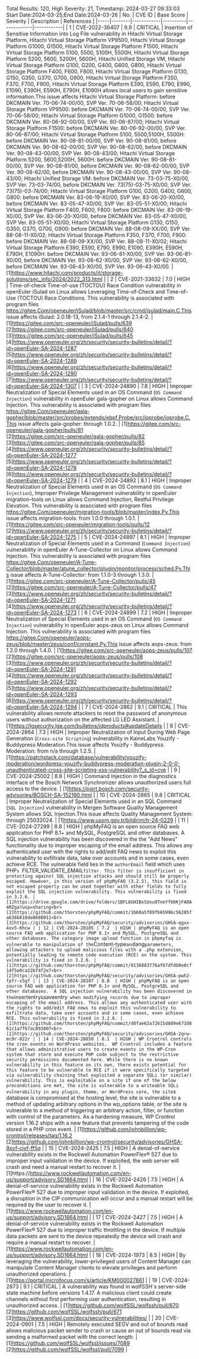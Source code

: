 Total Results: 120, High Severity: 21, Timestamp: 2024-03-27 09:33:03
Start Date:2024-03-25;End Date:2024-03-26
| No. | CVE ID | Base Score | Severity | Description | References |
|-----|--------|------------|----------|-------------|------------|
| 1 | CVE-2022-36407 | 9.9  | CRITICAL | Insertion of Sensitive Information into Log File vulnerability in Hitachi Virtual Storage Platform, Hitachi Virtual Storage Platform VP9500, Hitachi Virtual Storage Platform G1000, G1500, Hitachi Virtual Storage Platform F1500, Hitachi Virtual Storage Platform 5100, 5500, 5100H, 5500H, Hitachi Virtual Storage Platform 5200, 5600, 5200H, 5600H, Hitachi Unified Storage VM, Hitachi Virtual Storage Platform G100, G200, G400, G600, G800, Hitachi Virtual Storage Platform F400, F600, F800, Hitachi Virtual Storage Platform G130, G150, G350, G370, G700, G900, Hitachi Virtual Storage Platform F350, F370, F700, F900, Hitachi Virtual Storage Platform E390, E590, E790, E990, E1090, E390H, E590H, E790H, E1090H allows local users to gain sensitive information.This issue affects Hitachi Virtual Storage Platform: before DKCMAIN Ver. 70-06-74-00/00, SVP Ver. 70-06-58/00; Hitachi Virtual Storage Platform VP9500: before DKCMAIN Ver. 70-06-74-00/00, SVP Ver. 70-06-58/00; Hitachi Virtual Storage Platform G1000, G1500: before DKCMAIN Ver. 80-06-92-00/00, SVP Ver. 80-06-87/00; Hitachi Virtual Storage Platform F1500: before DKCMAIN Ver. 80-06-92-00/00, SVP Ver. 80-06-87/00; Hitachi Virtual Storage Platform 5100, 5500,5100H, 5500H: before DKCMAIN Ver. 90-08-81-00/00, SVP Ver. 90-08-81/00, before DKCMAIN Ver. 90-08-62-00/00, SVP Ver. 90-08-62/00, before DKCMAIN Ver. 90-08-43-00/00, SVP Ver. 90-08-43/00; Hitachi Virtual Storage Platform 5200, 5600,5200H, 5600H: before DKCMAIN Ver. 90-08-81-00/00, SVP Ver. 90-08-81/00, before DKCMAIN Ver. 90-08-62-00/00, SVP Ver. 90-08-62/00, before DKCMAIN Ver. 90-08-43-00/00, SVP Ver. 90-08-43/00; Hitachi Unified Storage VM: before DKCMAIN Ver. 73-03-75-X0/00, SVP Ver. 73-03-74/00, before DKCMAIN Ver. 73(75)-03-75-X0/00, SVP Ver. 73(75)-03-74/00; Hitachi Virtual Storage Platform G100, G200, G400, G600, G800: before DKCMAIN Ver. 83-06-19-X0/00, SVP Ver. 83-06-20-X0/00, before DKCMAIN Ver. 83-05-47-X0/00, SVP Ver. 83-05-51-X0/00; Hitachi Virtual Storage Platform F400, F600, F800: before DKCMAIN Ver. 83-06-19-X0/00, SVP Ver. 83-06-20-X0/00, before DKCMAIN Ver. 83-05-47-X0/00, SVP Ver. 83-05-51-X0/00; Hitachi Virtual Storage Platform G130, G150, G350, G370, G700, G900: before DKCMAIN Ver. 88-08-09-XX/00, SVP Ver. 88-08-11-X0/02; Hitachi Virtual Storage Platform F350, F370, F700, F900: before DKCMAIN Ver. 88-08-09-XX/00, SVP Ver. 88-08-11-X0/02; Hitachi Virtual Storage Platform E390, E590, E790, E990, E1090, E390H, E590H, E790H, E1090H: before DKCMAIN Ver. 93-06-81-X0/00, SVP Ver. 93-06-81-X0/00, before DKCMAIN Ver. 93-06-62-X0/00, SVP Ver. 93-06-62-X0/00, before DKCMAIN Ver. 93-06-43-X0/00, SVP Ver. 93-06-43-X0/00. | [1]https://www.hitachi.com/products/it/storage-solutions/sec_info/2024/2022_313.html |
| 2 | CVE-2021-33632 | 7.0  | HIGH | Time-of-check Time-of-use (TOCTOU) Race Condition vulnerability in openEuler iSulad on Linux allows Leveraging Time-of-Check and Time-of-Use (TOCTOU) Race Conditions. This vulnerability is associated with program files https://gitee.Com/openeuler/iSulad/blob/master/src/cmd/isulad/main.C.This issue affects iSulad: 2.0.18-13, from 2.1.4-1 through 2.1.4-2. | [1]https://gitee.com/src-openeuler/iSulad/pulls/639<br>[2]https://gitee.com/src-openeuler/iSulad/pulls/640<br>[3]https://gitee.com/src-openeuler/iSulad/pulls/645<br>[4]https://www.openeuler.org/zh/security/security-bulletins/detail/?id=openEuler-SA-2024-1287<br>[5]https://www.openeuler.org/zh/security/security-bulletins/detail/?id=openEuler-SA-2024-1289<br>[6]https://www.openeuler.org/zh/security/security-bulletins/detail/?id=openEuler-SA-2024-1290<br>[7]https://www.openeuler.org/zh/security/security-bulletins/detail/?id=openEuler-SA-2024-1307 |
| 3 | CVE-2024-24890 | 7.8  | HIGH | Improper Neutralization of Special Elements used in an OS Command (`OS Command Injection`) vulnerability in openEuler gala-gopher on Linux allows Command Injection. This vulnerability is associated with program files https://gitee.Com/openeuler/gala-gopher/blob/master/src/probes/extends/ebpf.Probe/src/ioprobe/ioprobe.C.This issue affects gala-gopher: through 1.0.2. | [1]https://gitee.com/src-openeuler/gala-gopher/pulls/81<br>[2]https://gitee.com/src-openeuler/gala-gopher/pulls/82<br>[3]https://gitee.com/src-openeuler/gala-gopher/pulls/85<br>[4]https://www.openeuler.org/zh/security/security-bulletins/detail/?id=openEuler-SA-2024-1277<br>[5]https://www.openeuler.org/zh/security/security-bulletins/detail/?id=openEuler-SA-2024-1278<br>[6]https://www.openeuler.org/zh/security/security-bulletins/detail/?id=openEuler-SA-2024-1279 |
| 4 | CVE-2024-24892 | 8.1  | HIGH | Improper Neutralization of Special Elements used in an OS Command (`OS Command Injection`), Improper Privilege Management vulnerability in openEuler migration-tools on Linux allows Command Injection, Restful Privilege Elevation. This vulnerability is associated with program files https://gitee.Com/openeuler/migration-tools/blob/master/index.Py.This issue affects migration-tools: from 1.0.0 through 1.0.1. | [1]https://gitee.com/src-openeuler/migration-tools/pulls/12<br>[2]https://www.openeuler.org/zh/security/security-bulletins/detail/?id=openEuler-SA-2024-1275 |
| 5 | CVE-2024-24897 | 8.1  | HIGH | Improper Neutralization of Special Elements used in a Command (`Command Injection`) vulnerability in openEuler A-Tune-Collector on Linux allows Command Injection. This vulnerability is associated with program files https://gitee.Com/openeuler/A-Tune-Collector/blob/master/atune_collector/plugin/monitor/process/sched.Py.This issue affects A-Tune-Collector: from 1.1.0-3 through 1.3.0. | [1]https://gitee.com/src-openeuler/A-Tune-Collector/pulls/45<br>[2]https://gitee.com/src-openeuler/A-Tune-Collector/pulls/47<br>[3]https://www.openeuler.org/zh/security/security-bulletins/detail/?id=openEuler-SA-2024-1271<br>[4]https://www.openeuler.org/zh/security/security-bulletins/detail/?id=openEuler-SA-2024-1273 |
| 6 | CVE-2024-24899 | 7.2  | HIGH | Improper Neutralization of Special Elements used in an OS Command (`OS Command Injection`) vulnerability in openEuler aops-zeus on Linux allows Command Injection. This vulnerability is associated with program files https://gitee.Com/openeuler/aops-zeus/blob/master/zeus/conf/constant.Py.This issue affects aops-zeus: from 1.2.0 through 1.4.0. | [1]https://gitee.com/src-openeuler/aops-zeus/pulls/107<br>[2]https://gitee.com/src-openeuler/aops-zeus/pulls/108<br>[3]https://www.openeuler.org/zh/security/security-bulletins/detail/?id=openEuler-SA-2024-1291<br>[4]https://www.openeuler.org/zh/security/security-bulletins/detail/?id=openEuler-SA-2024-1292<br>[5]https://www.openeuler.org/zh/security/security-bulletins/detail/?id=openEuler-SA-2024-1293<br>[6]https://www.openeuler.org/zh/security/security-bulletins/detail/?id=openEuler-SA-2024-1294 |
| 7 | CVE-2024-2862 | 9.1  | CRITICAL | This vulnerability allows remote attackers to reset the password of anonymous users without authorization on the affected LG LED Assistant. | [1]https://lgsecurity.lge.com/bulletins/idproducts#updateDetails |
| 8 | CVE-2024-2864 | 7.3  | HIGH | Improper Neutralization of Input During Web Page Generation (`Cross-site Scripting`) vulnerability in KaineLabs Youzify - Buddypress Moderation.This issue affects Youzify - Buddypress Moderation: from n/a through 1.2.5. | [1]https://patchstack.com/database/vulnerability/youzify-moderation/wordpress-youzify-buddypress-moderation-plugin-2-0-0-unauthenticated-cross-site-scripting-xss-vulnerability?_s_id=cve |
| 9 | CVE-2024-25002 | 8.8  | HIGH | Command Injection in the diagnostics interface of the Bosch Network Synchronizer allows unauthorized users full access to the device. | [1]https://psirt.bosch.com/security-advisories/BOSCH-SA-152190.html |
| 10 | CVE-2024-2865 | 9.8  | CRITICAL | Improper Neutralization of Special Elements used in an SQL Command (`SQL Injection`) vulnerability in Mergen Software Quality Management System allows SQL Injection.This issue affects Quality Management System: through 25032024. | [1]https://www.usom.gov.tr/bildirim/tr-24-0229 |
| 11 | CVE-2024-27299 | 8.8  | HIGH | phpMyFAQ is an open source FAQ web application for PHP 8.1+ and MySQL, PostgreSQL and other databases. A SQL injection vulnerability has been discovered in the the "Add News" functionality due to improper escaping of the email address. This allows any authenticated user with the rights to add/edit FAQ news to exploit this vulnerability to exfiltrate data, take over accounts and in some cases, even achieve RCE. The vulnerable field lies in the  `authorEmail` field which uses PHP`s `FILTER_VALIDATE_EMAIL` filter. This filter is insufficient in protecting against SQL injection attacks and should still be properly escaped. However, in this version of phpMyFAQ (3.2.5), this field is not escaped properly can be used together with other fields to fully exploit the SQL injection vulnerability. This vulnerability is fixed in 3.2.6. | [1]https://drive.google.com/drive/folders/1BFL8GHIBxSUxu0TneYf66KjFA0A4RZga?usp=sharing<br>[2]https://github.com/thorsten/phpMyFAQ/commit/1b68a5f89fb65996c56285fa636b818de8608011<br>[3]https://github.com/thorsten/phpMyFAQ/security/advisories/GHSA-qgxx-4xv5-6hcw |
| 12 | CVE-2024-28105 | 7.2  | HIGH | phpMyFAQ is an open source FAQ web application for PHP 8.1+ and MySQL, PostgreSQL and other databases. The category image upload function in phpmyfaq is vulnerable to manipulation of the `Content-type` and `lang` parameters, allowing attackers to upload malicious files with a .php extension, potentially leading to remote code execution (RCE) on the system. This vulnerability is fixed in 3.2.6. | [1]https://github.com/thorsten/phpMyFAQ/commit/9136883776af67dfdb0e8cf14f5e0ca22bf4f2e7<br>[2]https://github.com/thorsten/phpMyFAQ/security/advisories/GHSA-pwh2-fpfr-x5gf |
| 13 | CVE-2024-28107 | 8.8  | HIGH | phpMyFAQ is an open source FAQ web application for PHP 8.1+ and MySQL, PostgreSQL and other databases.  A SQL injection vulnerability has been discovered in the `insertentry` & `saveentry` when modifying records due to improper escaping of the email address. This allows any authenticated user with the rights to add/edit FAQ news to exploit this vulnerability to exfiltrate data, take over accounts and in some cases, even achieve RCE. This vulnerability is fixed in 3.2.6. | [1]https://github.com/thorsten/phpMyFAQ/commit/d0fae62a72615d809e6710861c1a7f67ac893007<br>[2]https://github.com/thorsten/phpMyFAQ/security/advisories/GHSA-2grw-mc9r-822r |
| 14 | CVE-2024-28850 | 8.1  | HIGH | WP Crontrol controls the cron events on WordPress websites.  WP Crontrol includes a feature that allows administrative users to create events in the WP-Cron system that store and execute PHP code subject to the restrictive security permissions documented here. While there is no known vulnerability in this feature on its own, there exists potential for this feature to be vulnerable to RCE if it were specifically targeted via vulnerability chaining that exploited a separate SQLi (or similar) vulnerability. This is exploitable on a site if one of the below preconditions are met, the site is vulnerable to a writeable SQLi vulnerability in any plugin, theme, or WordPress core, the site`s database is compromised at the hosting level, the site is vulnerable to a method of updating arbitrary options in the wp_options table, or the site is vulnerable to a method of triggering an arbitrary action, filter, or function with control of the parameters.  As a hardening measure, WP Crontrol version 1.16.2 ships with a new feature that prevents tampering of the code stored in a PHP cron event. | [1]https://github.com/johnbillion/wp-crontrol/releases/tag/1.16.2<br>[2]https://github.com/johnbillion/wp-crontrol/security/advisories/GHSA-9xvf-cjvf-ff5q |
| 15 | CVE-2024-2425 | 7.5  | HIGH | A denial-of-service vulnerability exists in the Rockwell Automation PowerFlex® 527 due to improper input validation in the device. If exploited, the web server will crash and need a manual restart to recover it. | [1]https://https://www.rockwellautomation.com/en-us/support/advisory.SD1664.html |
| 16 | CVE-2024-2426 | 7.5  | HIGH | A denial-of-service vulnerability exists in the Rockwell Automation PowerFlex® 527 due to improper input validation in the device. If exploited, a disruption in the CIP communication will occur and a manual restart will be required by the user to recover it. | [1]https://www.rockwellautomation.com/en-us/support/advisory.SD1664.html |
| 17 | CVE-2024-2427 | 7.5  | HIGH | A denial-of-service vulnerability exists in the Rockwell Automation PowerFlex® 527 due to improper traffic throttling in the device. If multiple data packets are sent to the device repeatedly the device will crash and require a manual restart to recover. | [1]https://www.rockwellautomation.com/en-us/support/advisory.SD1664.html |
| 18 | CVE-2024-1973 | 8.5  | HIGH | By leveraging the vulnerability, lower-privileged users of Content Manager can manipulate Content Manager clients to elevate privileges and perform unauthorized operations. | [1]https://portal.microfocus.com/s/article/KM000027861 |
| 19 | CVE-2024-2873 | 9.1  | CRITICAL | A vulnerability was found in wolfSSH`s server-side state machine before versions 1.4.17. A malicious client could create channels without first performing user authentication, resulting in unauthorized access. | [1]https://github.com/wolfSSL/wolfssh/pull/670<br>[2]https://github.com/wolfSSL/wolfssh/pull/671<br>[3]https://www.wolfssl.com/docs/security-vulnerabilities/ |
| 20 | CVE-2024-0901 | 7.5  | HIGH | Remotely executed SEGV and out of bounds read allows malicious packet sender to crash or cause an out of bounds read via sending a malformed packet with the correct length. | [1]https://github.com/wolfSSL/wolfssl/issues/7089<br>[2]https://github.com/wolfSSL/wolfssl/pull/7099 |

